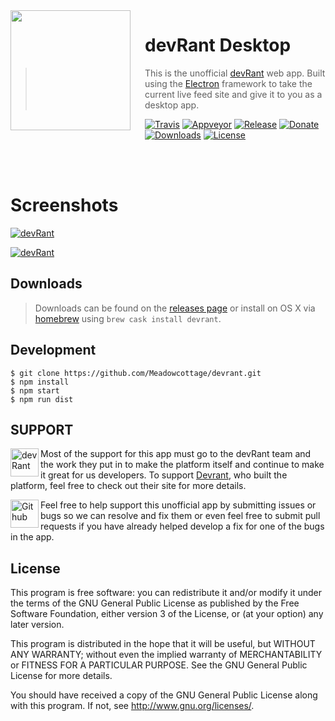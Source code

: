 <img src="https://raw.githubusercontent.com/Meadowcottage/devRant/master/build/icon-512.png" align="left" width="192px" height="192px"/>
<img align="left" width="0" height="192px" hspace="10"/>

# devRant Desktop
> This is the unofficial [devRant](https://devrant.io) web app. Built using the [Electron](http://electron.atom.io) framework to take the current live feed site and give it to you as a desktop app.

[![Travis](https://img.shields.io/travis/Meadowcottage/devRant/master.svg?style=flat-square)](https://travis-ci.org/Meadowcottage/devRant) [![Appveyor](https://img.shields.io/appveyor/ci/meadowcottage/devrant.svg?style=flat-square)](https://ci.appveyor.com/project/Meadowcottage/devrant) [![Release](https://img.shields.io/github/release/Meadowcottage/devRant.svg?style=flat-square)](https://github.com/Meadowcottage/devRant/releases) [![Donate](https://img.shields.io/badge/Donate-PayPal-green.svg?style=flat-square)](https://www.paypal.com/cgi-bin/webscr?cmd=_xclick&business=bendixon50%40gmail%2ecom&item_name=Tip%20for%20Meadowcottage&currency_code=GBP) [![Downloads](https://img.shields.io/github/downloads/meadowcottage/devrant/total.svg?style=flat-square)](https://github.com/Meadowcottage/devRant/releases) [![License](https://img.shields.io/badge/License-GPL%20v3-blue.svg?style=flat-square)](http://www.gnu.org/licenses/)

</br>
</br>

# Screenshots

[<img alt='devRant' src="https://raw.githubusercontent.com/Meadowcottage/devRant/master/build/Screenshot-1.png">](https://github.com/Meadowcottage/devRant/releases)

[<img alt='devRant' src="https://raw.githubusercontent.com/Meadowcottage/devRant/master/build/Screenshot-2.png">](https://github.com/Meadowcottage/devRant/releases)

## Downloads
> Downloads can be found on the [releases page](https://github.com/Meadowcottage/devRant/releases) or install on OS X via [homebrew](http://brew.sh) using `brew cask install devrant`.

## Development

```
$ git clone https://github.com/Meadowcottage/devrant.git
$ npm install
$ npm start
$ npm run dist
```

## SUPPORT

[<img width='45' height="45" align='left' alt='devRant' src="https://raw.githubusercontent.com/Meadowcottage/devRant/master/build/icon-512.png">](https://www.devrant.io/) Most of the support for this app must go to the devRant team and the work they put in to make the platform itself and continue to make it great for us developers. To support [Devrant](https://www.devrant.io/), who built the platform, feel free to check out their site for more details.

[<img width='45' height="45" align='left' alt='Github' src="https://upload.wikimedia.org/wikipedia/commons/9/91/Octicons-mark-github.svg">](https://github.com/Meadowcottage/Devrant) Feel free to help support this unofficial app by submitting issues or bugs so we can resolve and fix them or even feel free to submit pull requests if you have already helped develop a fix for one of the bugs in the app.

## License

This program is free software: you can redistribute it and/or modify
it under the terms of the GNU General Public License as published by
the Free Software Foundation, either version 3 of the License, or
(at your option) any later version.

This program is distributed in the hope that it will be useful,
but WITHOUT ANY WARRANTY; without even the implied warranty of
MERCHANTABILITY or FITNESS FOR A PARTICULAR PURPOSE.  See the
GNU General Public License for more details.

You should have received a copy of the GNU General Public License
along with this program.  If not, see <http://www.gnu.org/licenses/>.
